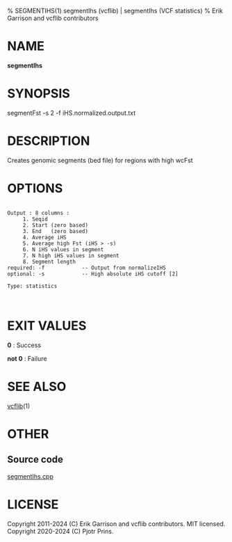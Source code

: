 % SEGMENTIHS(1) segmentIhs (vcflib) | segmentIhs (VCF statistics)
% Erik Garrison and vcflib contributors

# NAME

**segmentIhs**

# SYNOPSIS

segmentFst -s 2 -f iHS.normalized.output.txt

# DESCRIPTION

Creates genomic segments (bed file) for regions with high wcFst



# OPTIONS

```

Output : 8 columns :                 
     1. Seqid                        
     2. Start (zero based)           
     3. End   (zero based)           
     4. Average iHS                  
     5. Average high Fst (iHS > -s)  
     6. N iHS values in segment      
     7. N high iHS values in segment 
     8. Segment length               
required: -f            -- Output from normalizeIHS     
optional: -s            -- High absolute iHS cutoff [2] 

Type: statistics



```





# EXIT VALUES

**0**
: Success

**not 0**
: Failure

# SEE ALSO



[vcflib](./vcflib.md)(1)



# OTHER

## Source code

[segmentIhs.cpp](https://github.com/vcflib/vcflib/blob/master/src/segmentIhs.cpp)

# LICENSE

Copyright 2011-2024 (C) Erik Garrison and vcflib contributors. MIT licensed.
Copyright 2020-2024 (C) Pjotr Prins.

<!--
  Created with ./scripts/bin2md.rb scripts/bin2md-template.erb
-->
